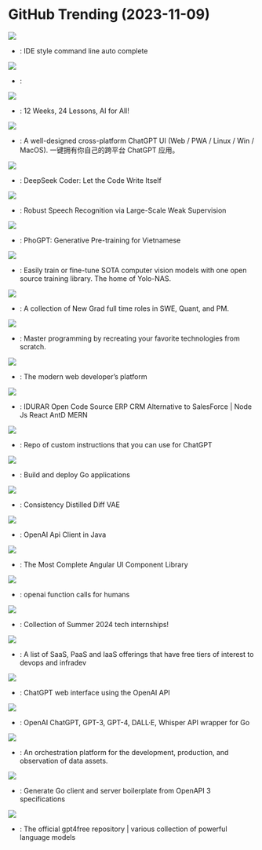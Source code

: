 # GitHub Trending (2023-11-09)

![](https://img.shields.io/badge/TypeScript-New%201-green?style=flat-square&logo=appveyor)
- [](https://github.comundefined): IDE style command line auto complete

![](https://img.shields.io/badge/JavaScript-New%20274-green?style=flat-square&logo=appveyor)
- [](https://github.comundefined): 

![](https://img.shields.io/badge/Jupyter%20Notebook-New%20502-green?style=flat-square&logo=appveyor)
- [](https://github.comundefined): 12 Weeks, 24 Lessons, AI for All!

![](https://img.shields.io/badge/TypeScript-New%20298-green?style=flat-square&logo=appveyor)
- [](https://github.comundefined): A well-designed cross-platform ChatGPT UI (Web / PWA / Linux / Win / MacOS). 一键拥有你自己的跨平台 ChatGPT 应用。

![](https://img.shields.io/badge/Python-New%20305-green?style=flat-square&logo=appveyor)
- [](https://github.comundefined): DeepSeek Coder: Let the Code Write Itself

![](https://img.shields.io/badge/Python-New%20343-green?style=flat-square&logo=appveyor)
- [](https://github.comundefined): Robust Speech Recognition via Large-Scale Weak Supervision

![](https://img.shields.io/badge/none-New%2053-green?style=flat-square&logo=appveyor)
- [](https://github.comundefined): PhoGPT: Generative Pre-training for Vietnamese

![](https://img.shields.io/badge/Jupyter%20Notebook-New%2059-green?style=flat-square&logo=appveyor)
- [](https://github.comundefined): Easily train or fine-tune SOTA computer vision models with one open source training library. The home of Yolo-NAS.

![](https://img.shields.io/badge/none-New%2020-green?style=flat-square&logo=appveyor)
- [](https://github.comundefined): A collection of New Grad full time roles in SWE, Quant, and PM.

![](https://img.shields.io/badge/none-New%20276-green?style=flat-square&logo=appveyor)
- [](https://github.comundefined): Master programming by recreating your favorite technologies from scratch.

![](https://img.shields.io/badge/TypeScript-New%20578-green?style=flat-square&logo=appveyor)
- [](https://github.comundefined): The modern web developer’s platform

![](https://img.shields.io/badge/JavaScript-New%2084-green?style=flat-square&logo=appveyor)
- [](https://github.comundefined): IDURAR Open Code Source ERP CRM Alternative to SalesForce | Node Js React AntD MERN

![](https://img.shields.io/badge/none-New%2024-green?style=flat-square&logo=appveyor)
- [](https://github.comundefined): Repo of custom instructions that you can use for ChatGPT

![](https://img.shields.io/badge/Go-New%2048-green?style=flat-square&logo=appveyor)
- [](https://github.comundefined): Build and deploy Go applications

![](https://img.shields.io/badge/Python-New%20223-green?style=flat-square&logo=appveyor)
- [](https://github.comundefined): Consistency Distilled Diff VAE

![](https://img.shields.io/badge/Java-New%2023-green?style=flat-square&logo=appveyor)
- [](https://github.comundefined): OpenAI Api Client in Java

![](https://img.shields.io/badge/CSS-New%2015-green?style=flat-square&logo=appveyor)
- [](https://github.comundefined): The Most Complete Angular UI Component Library

![](https://img.shields.io/badge/Python-New%2035-green?style=flat-square&logo=appveyor)
- [](https://github.comundefined): openai function calls for humans

![](https://img.shields.io/badge/none-New%2079-green?style=flat-square&logo=appveyor)
- [](https://github.comundefined): Collection of Summer 2024 tech internships!

![](https://img.shields.io/badge/HTML-New%2046-green?style=flat-square&logo=appveyor)
- [](https://github.comundefined): A list of SaaS, PaaS and IaaS offerings that have free tiers of interest to devops and infradev

![](https://img.shields.io/badge/Svelte-New%209-green?style=flat-square&logo=appveyor)
- [](https://github.comundefined): ChatGPT web interface using the OpenAI API

![](https://img.shields.io/badge/Go-New%2088-green?style=flat-square&logo=appveyor)
- [](https://github.comundefined): OpenAI ChatGPT, GPT-3, GPT-4, DALL·E, Whisper API wrapper for Go

![](https://img.shields.io/badge/Python-New%207-green?style=flat-square&logo=appveyor)
- [](https://github.comundefined): An orchestration platform for the development, production, and observation of data assets.

![](https://img.shields.io/badge/Go-New%2010-green?style=flat-square&logo=appveyor)
- [](https://github.comundefined): Generate Go client and server boilerplate from OpenAPI 3 specifications

![](https://img.shields.io/badge/Python-New%20111-green?style=flat-square&logo=appveyor)
- [](https://github.comundefined): The official gpt4free repository | various collection of powerful language models

